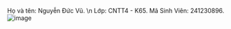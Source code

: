 Họ và tên: Nguyễn Đức Vũ. \n
Lớp: CNTT4 - K65. 
Mã Sinh Viên: 241230896. 
![image](https://github.com/user-attachments/assets/d5c50f85-173c-49ad-9456-63dcc221e46f)
